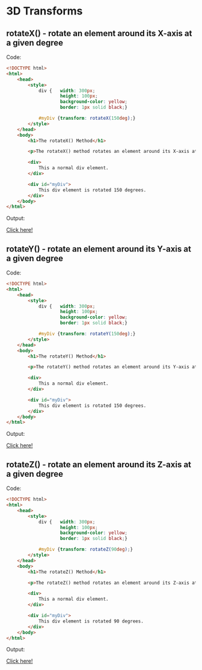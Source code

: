 # 3D Transforms

## rotateX() - rotate an element around its X-axis at a given degree

Code: 

```html
<!DOCTYPE html>
<html>
    <head>
        <style>
            div {   width: 300px;
                    height: 100px;
                    background-color: yellow;
                    border: 1px solid black;}

            #myDiv {transform: rotateX(150deg);}
        </style>
    </head>
    <body>
        <h1>The rotateX() Method</h1>

        <p>The rotateX() method rotates an element around its X-axis at a given degree.</p>

        <div>
            This a normal div element.
        </div>

        <div id="myDiv">
            This div element is rotated 150 degrees.
        </div>
    </body>
</html>
```

Output:

[Click here!](./3D_Transforms/Example_1.html)

## rotateY() - rotate an element around its Y-axis at a given degree

Code: 

```html
<!DOCTYPE html>
<html>
    <head>
        <style>
            div {   width: 300px;
                    height: 100px;
                    background-color: yellow;
                    border: 1px solid black;}

            #myDiv {transform: rotateY(150deg);}
        </style>
    </head>
    <body>
        <h1>The rotateY() Method</h1>

        <p>The rotateY() method rotates an element around its Y-axis at a given degree.</p>

        <div>
            This a normal div element.
        </div>

        <div id="myDiv">
            This div element is rotated 150 degrees.
        </div>
    </body>
</html>
```

Output:

[Click here!](./3D_Transforms/Example_2.html)

## rotateZ() - rotate an element around its Z-axis at a given degree

Code: 

```html
<!DOCTYPE html>
<html>
    <head>
        <style>
            div {   width: 300px;
                    height: 100px;
                    background-color: yellow;
                    border: 1px solid black;}

            #myDiv {transform: rotateZ(90deg);}
        </style>
    </head>
    <body>
        <h1>The rotateZ() Method</h1>

        <p>The rotateZ() method rotates an element around its Z-axis at a given degree.</p>

        <div>
            This a normal div element.
        </div>

        <div id="myDiv">
            This div element is rotated 90 degrees.
        </div>
    </body>
</html>
```

Output:

[Click here!](./3D_Transforms/Example_3.html)